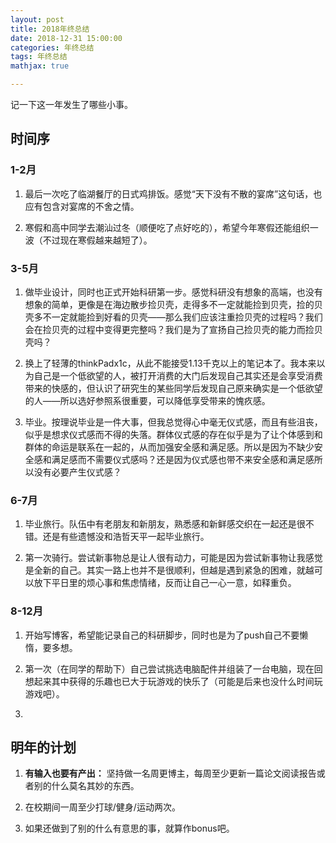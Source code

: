 ```yaml
---
layout: post
title: 2018年终总结
date: 2018-12-31 15:00:00
categories: 年终总结
tags: 年终总结
mathjax: true

---
```



记一下这一年发生了哪些小事。







## 时间序
### 1-2月

1. 最后一次吃了临湖餐厅的日式鸡排饭。感觉“天下没有不散的宴席”这句话，也应有包含对宴席的不舍之情。

2. 寒假和高中同学去潮汕过冬（顺便吃了点好吃的），希望今年寒假还能组织一波（不过现在寒假越来越短了）。

### 3-5月

1. 做毕业设计，同时也正式开始科研第一步。感觉科研没有想象的高端，也没有想象的简单，更像是在海边散步捡贝壳，走得多不一定就能捡到贝壳，捡的贝壳多不一定就能捡到好看的贝壳——那么我们应该注重捡贝壳的过程吗？我们会在捡贝壳的过程中变得更完整吗？我们是为了宣扬自己捡贝壳的能力而捡贝壳吗？

2. 换上了轻薄的thinkPadx1c，从此不能接受1.13千克以上的笔记本了。我本来以为自己是一个低欲望的人，被打开消费的大门后发现自己其实还是会享受消费带来的快感的，但认识了研究生的某些同学后发现自己原来确实是一个低欲望的人——所以选好参照系很重要，可以降低享受带来的愧疚感。

3. 毕业。按理说毕业是一件大事，但我总觉得心中毫无仪式感，而且有些沮丧，似乎是想求仪式感而不得的失落。群体仪式感的存在似乎是为了让个体感到和群体的命运是联系在一起的，从而加强安全感和满足感。所以是因为不缺少安全感和满足感而不需要仪式感吗？还是因为仪式感也带不来安全感和满足感所以没有必要产生仪式感？

### 6-7月

1. 毕业旅行。队伍中有老朋友和新朋友，熟悉感和新鲜感交织在一起还是很不错。还是有些遗憾没和浩哲天平一起毕业旅行。

2. 第一次骑行。尝试新事物总是让人很有动力，可能是因为尝试新事物让我感觉是全新的自己。其实一路上也并不是很顺利，但越是遇到紧急的困难，就越可以放下平日里的烦心事和焦虑情绪，反而让自己一心一意，如释重负。

### 8-12月

1. 开始写博客，希望能记录自己的科研脚步，同时也是为了push自己不要懒惰，要多想。

2. 第一次（在同学的帮助下）自己尝试挑选电脑配件并组装了一台电脑，现在回想起来其中获得的乐趣也已大于玩游戏的快乐了（可能是后来也没什么时间玩游戏吧）。

3. 

## 明年的计划

1. **有输入也要有产出：** 坚持做一名周更博主，每周至少更新一篇论文阅读报告或者别的什么莫名其妙的东西。

2. 在校期间一周至少打球/健身/运动两次。

3. 如果还做到了别的什么有意思的事，就算作bonus吧。

